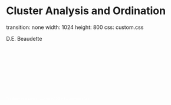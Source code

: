 




Cluster Analysis and Ordination
========================================================
transition: none
width: 1024
height: 800
css: custom.css


D.E. Beaudette

<br><br><br><br><br><br><br><br>
<span style="color: white; font-size:50%;">This document is based on `aqp` version 1.9.2 and `soilDB` version 1.6.6`.</span>
